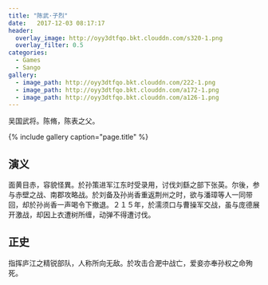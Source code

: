 ```yaml
---
title: "陈武·子烈"
date:   2017-12-03 08:17:17
header:
  overlay_image: http://oyy3dtfqo.bkt.clouddn.com/s320-1.png
  overlay_filter: 0.5
categories:
  - Games
  - Sango
gallery:
  - image_path: http://oyy3dtfqo.bkt.clouddn.com/222-1.png
  - image_path: http://oyy3dtfqo.bkt.clouddn.com/a172-1.png
  - image_path: http://oyy3dtfqo.bkt.clouddn.com/a126-1.png
---
```


吴国武将。陈脩，陈表之父。

{% include gallery caption="page.title" %}

## 演义

面黄目赤，容貌怪異。於孙策进军江东时受录用，讨伐刘繇之部下张英。尔後，参与赤壁之战、南郡攻略战。於刘备及孙尚香重返荆州之时，欲与潘璋等人一同带回，却於孙尚香一声喝令下撤退。２１５年，於濡须口与曹操军交战，虽与庞德展开激战，却因上衣遭树所缠，动弹不得遭讨伐。

## 正史

指挥庐江之精锐部队，人称所向无敌。於攻击合淝中战亡，爱妾亦奉孙权之命殉死。